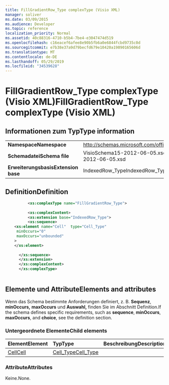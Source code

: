 ```yaml
---
title: FillGradientRow_Type complexType (Visio XML)
manager: soliver
ms.date: 03/09/2015
ms.audience: Developer
ms.topic: reference
localization_priority: Normal
ms.assetid: 40c88316-4710-b5b4-7be4-e3047474d519
ms.openlocfilehash: c16eacef6afee8e90b5fb6a0e6844fcbd9735c0d
ms.sourcegitcommit: e7b38e37a9d79becfd679e10420a19890165606d
ms.translationtype: MT
ms.contentlocale: de-DE
ms.lasthandoff: 05/29/2019
ms.locfileid: "34539628"
---
```

# <a name="fillgradientrow_type-complextype-visio-xml"></a><span data-ttu-id="4dfa5-102">FillGradientRow_Type complexType (Visio XML)</span><span class="sxs-lookup"><span data-stu-id="4dfa5-102">FillGradientRow_Type complexType (Visio XML)</span></span>

## <a name="type-information"></a><span data-ttu-id="4dfa5-103">Informationen zum Typ</span><span class="sxs-lookup"><span data-stu-id="4dfa5-103">Type information</span></span>

|||
|:-----|:-----|
|<span data-ttu-id="4dfa5-104">**Namespace**</span><span class="sxs-lookup"><span data-stu-id="4dfa5-104">**Namespace**</span></span> <br/> |http://schemas.microsoft.com/office/visio/2011/1/core  <br/> |
|<span data-ttu-id="4dfa5-105">**Schemadatei**</span><span class="sxs-lookup"><span data-stu-id="4dfa5-105">**Schema file**</span></span> <br/> |<span data-ttu-id="4dfa5-106">VisioSchema15-2012-06-05.xsd</span><span class="sxs-lookup"><span data-stu-id="4dfa5-106">VisioSchema15-2012-06-05.xsd</span></span>  <br/> |
|<span data-ttu-id="4dfa5-107">**Erweiterungsbasis**</span><span class="sxs-lookup"><span data-stu-id="4dfa5-107">**Extension base**</span></span> <br/> |<span data-ttu-id="4dfa5-108">IndexedRow_Type</span><span class="sxs-lookup"><span data-stu-id="4dfa5-108">IndexedRow_Type</span></span>  <br/> |
   
## <a name="definition"></a><span data-ttu-id="4dfa5-109">Definition</span><span class="sxs-lookup"><span data-stu-id="4dfa5-109">Definition</span></span>

```XML
          <xs:complexType name="FillGradientRow_Type">
          
          <xs:complexContent>
          <xs:extension base="IndexedRow_Type">
          <xs:sequence>
    <xs:element name="Cell"  type="Cell_Type"
     minOccurs="0"
     maxOccurs="unbounded"
    >
    </xs:element>
    
      </xs:sequence>
      </xs:extension>
      </xs:complexContent>
      </xs:complexType>
      
```

## <a name="elements-and-attributes"></a><span data-ttu-id="4dfa5-110">Elemente und Attribute</span><span class="sxs-lookup"><span data-stu-id="4dfa5-110">Elements and attributes</span></span>

<span data-ttu-id="4dfa5-111">Wenn das Schema bestimmte Anforderungen definiert, z. B. **Sequenz**, **minOccurs,** **maxOccurs** und **Auswahl,** finden Sie im Abschnitt Definition.</span><span class="sxs-lookup"><span data-stu-id="4dfa5-111">If the schema defines specific requirements, such as **sequence**, **minOccurs**, **maxOccurs**, and **choice**, see the definition section.</span></span> 
  
### <a name="child-elements"></a><span data-ttu-id="4dfa5-112">Untergeordnete Elemente</span><span class="sxs-lookup"><span data-stu-id="4dfa5-112">Child elements</span></span>

|<span data-ttu-id="4dfa5-113">**Element**</span><span class="sxs-lookup"><span data-stu-id="4dfa5-113">**Element**</span></span>|<span data-ttu-id="4dfa5-114">**Typ**</span><span class="sxs-lookup"><span data-stu-id="4dfa5-114">**Type**</span></span>|<span data-ttu-id="4dfa5-115">**Beschreibung**</span><span class="sxs-lookup"><span data-stu-id="4dfa5-115">**Description**</span></span>|
|:-----|:-----|:-----|
|[<span data-ttu-id="4dfa5-116">Cell</span><span class="sxs-lookup"><span data-stu-id="4dfa5-116">Cell</span></span>](cell-element-fill-gradient-sectionvisio-xml.md) <br/> |[<span data-ttu-id="4dfa5-117">Cell_Type</span><span class="sxs-lookup"><span data-stu-id="4dfa5-117">Cell_Type</span></span>](cell_type-complextypevisio-xml.md) <br/> ||
   
### <a name="attributes"></a><span data-ttu-id="4dfa5-118">Attribute</span><span class="sxs-lookup"><span data-stu-id="4dfa5-118">Attributes</span></span>

<span data-ttu-id="4dfa5-119">Keine.</span><span class="sxs-lookup"><span data-stu-id="4dfa5-119">None.</span></span>
  

